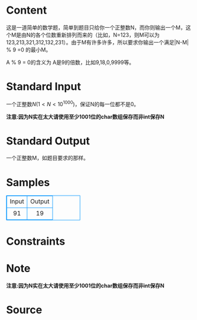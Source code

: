 
# Content

这是一道简单的数学题，简单到题目只给你一个正整数N，而你则输出一个M，这个M是由N的各个位数重新排列而来的（比如，N=123，则M可以为123,213,321,312,132,231）。由于M有许多许多，所以要求你输出一个满足|N-M| % 9 =0 的最小M。

A % 9 = 0的含义为 A是9的倍数，比如9,18,0,9999等。

# Standard Input

一个正整数$N (1< N < 10^{1000})$，保证N的每一位都不是0。

**注意:因为N实在太大请使用至少1001位的char数组保存而非int保存N**

# Standard Output

一个正整数M，如题目要求的那样。

# Samples

<style>
        table,table tr th, table tr td { border:1px solid #0094ff; }
        table { width: 200px; min-height: 25px; line-height: 25px; text-align: center; border-collapse: collapse;}   
    </style>
<table>
	<tr>
		<td>Input</td>
		<td>Output</td>
	</tr>
<tr><td>91</td><td>19</td></tr></table>


# Constraints



# Note

**注意:因为N实在太大请使用至少1001位的char数组保存而非int保存N**

# Source



